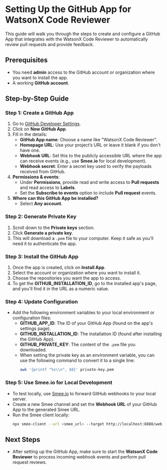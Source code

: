 # Setting Up the GitHub App for WatsonX Code Reviewer

This guide will walk you through the steps to create and configure a GitHub App that integrates with the WatsonX Code Reviewer to automatically review pull requests and provide feedback.

## Prerequisites

- You need **admin** access to the GitHub account or organization where you want to install the app.
- A working **GitHub account**.

## Step-by-Step Guide

### Step 1: Create a GitHub App
1. Go to [GitHub Developer Settings](https://github.com/settings/apps).
2. Click on **New GitHub App**.
3. Fill in the details:
   - **GitHub App name**: Choose a name like "WatsonX Code Reviewer".
   - **Homepage URL**: Use your project’s URL or leave it blank if you don't have one.
   - **Webhook URL**: Set this to the publicly accessible URL where the app can receive events (e.g., use **Smee.io** for local development).
   - **Webhook secret**: Enter a secret key used to verify the payloads received from GitHub.
4. **Permissions & events**:
   - Under **Permissions**, provide read and write access to **Pull requests** and read access to **Labels**.
   - Set the **Subscribe to events** option to include **Pull request** events.
5. **Where can this GitHub App be installed?**
   - Select **Any account**.

### Step 2: Generate Private Key
1. Scroll down to the **Private keys** section.
2. Click **Generate a private key**.
3. This will download a `.pem` file to your computer. Keep it safe as you'll need it to authenticate the app.

### Step 3: Install the GitHub App
1. Once the app is created, click on **Install App**.
2. Select the account or organization where you want to install it.
3. Choose the repositories you want the app to access.
4. To get the **GITHUB_INSTALLATION_ID**, go to the installed app's page, and you'll find it in the URL as a numeric value.

### Step 4: Update Configuration
- Add the following environment variables to your local environment or configuration files:
   - **GITHUB_APP_ID**: The ID of your GitHub App (found on the app's settings page).
   - **GITHUB_INSTALLATION_ID**: The installation ID (found after installing the GitHub App).
   - **GITHUB_PRIVATE_KEY**: The content of the `.pem` file you downloaded.
   - When setting the private key as an environment variable, you can use the following command to convert it to a single line:
     ```bash
     awk '{printf "%s\\n", $0}' private-key.pem
     ```

### Step 5: Use Smee.io for Local Development
- To test locally, use [Smee.io](https://smee.io) to forward GitHub webhooks to your local server.
- Create a new Smee channel and set the **Webhook URL** of your GitHub App to the generated Smee URL.
- Run the Smee client locally:
  ```bash
  npx smee-client --url <smee_url> --target http://localhost:8888/webhook
  ```

## Next Steps
- After setting up the GitHub App, make sure to start the **WatsonX Code Reviewer** to process incoming webhook events and perform pull request reviews.

